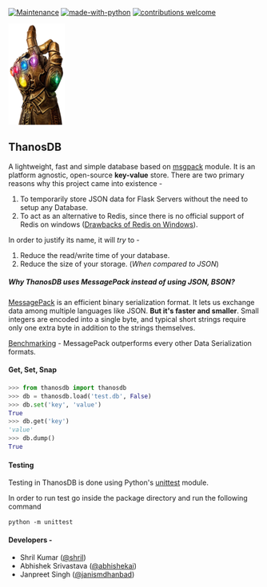 [![Maintenance](https://img.shields.io/badge/Maintained%3F-yes-green.svg)](https://GitHub.com/Naereen/StrapDown.js/graphs/commit-activity) [![made-with-python](https://img.shields.io/badge/Made%20with-Python-1f425f.svg)](https://www.python.org/) [![contributions welcome](https://img.shields.io/badge/contributions-welcome-brightgreen.svg?style=flat)](https://github.com/dwyl/esta/issues)


![](./static/gaultlet.png)

## ThanosDB

A lightweight, fast and simple database based on [msgpack](<https://msgpack.org/index.html>) module. It is an platform agnostic, open-source **key-value** store. There are two primary reasons why this project came into existence -

1. To temporarily store JSON data for Flask Servers without the need to setup any Database.
2. To act as an alternative to Redis, since there is no official support of Redis on windows ([Drawbacks of Redis on Windows](<https://redislabs.com/ebook/appendix-a/a-3-installing-on-windows/a-3-1-drawbacks-of-redis-on-windows/>)). 

In order to justify its name, it will *try* to - 

1. Reduce the read/write time of your database.
2. Reduce the size of your storage. (*When compared to JSON*)

##### Why ThanosDB uses MessagePack instead of using JSON, BSON?

[MessagePack](https://msgpack.org/index.html) is an efficient binary serialization format. It lets us exchange data among multiple languages like JSON. **But it's faster and smaller**. Small integers are encoded into a single byte, and typical short strings require only one extra byte in addition to the strings themselves. 

[Benchmarking](https://github.com/ludocode/schemaless-benchmarks) - MessagePack outperforms every other Data Serialization formats.

#### Get, Set, Snap

```python
>>> from thanosdb import thanosdb
>>> db = thanosdb.load('test.db', False)
>>> db.set('key', 'value')
True
>>> db.get('key')
'value'
>>> db.dump()
True
```

#### Testing

Testing in ThanosDB is done using Python's [unittest](https://docs.python.org/2/library/unittest.html) module.

In order to run test go inside the package directory and run the following command

```shell
python -m unittest
```

#### Developers - 

- Shril Kumar ([@shril](https://github.com/shril))
- Abhishek Srivastava ([@abhishekai](https://github.com/abhishekai))
- Janpreet Singh ([@janismdhanbad](https://github.com/janismdhanbad))

